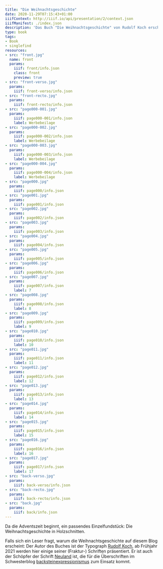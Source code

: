 ```yaml
---
title: "Die Weihnachtsgeschichte"
date: 2020-11-29T07:15:43+01:00
iiifContext: http://iiif.io/api/presentation/2/context.json
iiifManifest: ./index.json
description: 'Das Buch "Die Weihnachtsgeschichte" von Rudolf Koch erschien 1936 bei Insel-Verlag, Leipzig. <a class="worldcat" href="http://www.worldcat.org/oclc/476816936">&nbsp;</a>'
type: book
tags:
- Book
- singlefind
resources:
- src: "front.jpg"
  name: front
  params:
    iiif: front/info.json
    class: front
    preview: true
- src: "front-verso.jpg"
  params:
    iiif: front-verso/info.json
- src: "front-recto.jpg"
  params:
    iiif: front-recto/info.json
- src: "page000-001.jpg"
  params:
    iiif: page000-001/info.json
    label: Werbebeilage
- src: "page000-002.jpg"
  params:
    iiif: page000-002/info.json
    label: Werbebeilage
- src: "page000-003.jpg"
  params:
    iiif: page000-003/info.json
    label: Werbebeilage
- src: "page000-004.jpg"
  params:
    iiif: page000-004/info.json
    label: Werbebeilage
- src: "page000.jpg"
  params:
    iiif: page000/info.json
- src: "page001.jpg"
  params:
    iiif: page001/info.json
- src: "page002.jpg"
  params:
    iiif: page002/info.json
- src: "page003.jpg"
  params:
    iiif: page003/info.json
- src: "page004.jpg"
  params:
    iiif: page004/info.json
- src: "page005.jpg"
  params:
    iiif: page005/info.json
- src: "page006.jpg"
  params:
    iiif: page006/info.json
- src: "page007.jpg"
  params:
    iiif: page007/info.json
    label: 7
- src: "page008.jpg"
  params:
    iiif: page008/info.json
    label: 8
- src: "page009.jpg"
  params:
    iiif: page009/info.json
    label: 9
- src: "page010.jpg"
  params:
    iiif: page010/info.json
    label: 10
- src: "page011.jpg"
  params:
    iiif: page011/info.json
    label: 11
- src: "page012.jpg"
  params:
    iiif: page012/info.json
    label: 12
- src: "page013.jpg"
  params:
    iiif: page013/info.json
    label: 13
- src: "page014.jpg"
  params:
    iiif: page014/info.json
    label: 14
- src: "page015.jpg"
  params:
    iiif: page015/info.json
    label: 15
- src: "page016.jpg"
  params:
    iiif: page016/info.json
    label: 16
- src: "page017.jpg"
  params:
    iiif: page017/info.json
    label: 17
- src: "back-verso.jpg"
  params:
    iiif: back-verso/info.json
- src: "back-recto.jpg"
  params:
    iiif: back-recto/info.json
- src: "back.jpg"
  params:
    iiif: back/info.json
---
```


Da die Adventszeit beginnt, ein passendes Einzelfundstück: Die Weihnachtsgeschichte in Holzschnitten.

<!--more-->
Falls sich ein Leser fragt, warum die Weihnachtsgeschichte auf diesem Blog erscheint:
Der Autor des Buches ist der Typograph [Rudolf Koch](https://en.wikipedia.org/wiki/Rudolf_Koch), ab Frühjahr 2021 werden hier einige seiner (Fraktur-) Schriften präsentiert. Er ist auch der Schöpfer der Schrift [Neuland](https://en.wikipedia.org/wiki/Neuland) ist, die für die Überschriften im Schwesterblog [backsteinexpressionismus](https://backsteinexpressionismus.projektemacher.org/) zum Einsatz kommt.
